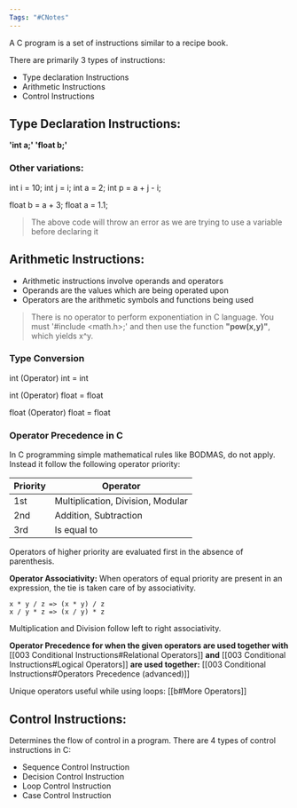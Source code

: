 ```yaml
---
Tags: "#CNotes"
---
```

A C program is a set of instructions similar to a recipe book.

There are primarily 3 types of instructions:
- Type declaration Instructions
- Arithmetic Instructions 
- Control Instructions

## Type Declaration Instructions:

**'int a;'
'float b;'**

### Other variations:

int i  = 10; int j = i; int a = 2;
int p = a + j - i;

float b =  a + 3; 
float a = 1.1;

>The above code will throw an error as we are trying to use a variable before declaring it

## Arithmetic Instructions:

- Arithmetic instructions involve operands and operators
- Operands are the values which are being operated upon 
- Operators are the arithmetic symbols and functions being used

>There is no operator to perform exponentiation in C language.
>You must '#include <math.h>;' and then use the function **"pow(x,y)"**, which yields x^y.

### Type Conversion

int (Operator) int = int

int (Operator) float = float

float (Operator) float = float

### Operator Precedence in C

In C programming simple mathematical rules like BODMAS, do not apply.
Instead it follow the following operator priority:

| Priority | Operator                          |
| -------- | --------------------------------- |
| 1st      | Multiplication, Division, Modular |
| 2nd      | Addition, Subtraction             |
| 3rd      | Is equal to                       |

Operators of higher priority are evaluated first in the absence of parenthesis.

**Operator Associativity:** When operators of equal priority are present in an expression, the tie is taken care of by associativity.

	x * y / z => (x * y) / z
	x / y * z => (x / y) * z

Multiplication and Division follow left to right associativity.

**Operator Precedence for when the given operators are used together with** [[003 Conditional Instructions#Relational Operators]] **and** [[003 Conditional Instructions#Logical Operators]] **are used together:** [[003 Conditional Instructions#Operators Precedence (advanced)]] 

Unique operators useful while using loops: [[b#More Operators]]

## Control Instructions:

Determines the flow of control in a program. There are 4 types of control instructions in C:
- Sequence Control Instruction
- Decision Control Instruction
- Loop Control Instruction
- Case Control Instruction


